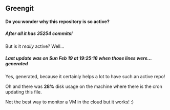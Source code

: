 ## Greengit

#### Do you wonder why this repository is so active?

##### After all it has 35254 commits!

But is it *really* active? Well...

##### Last update was on Sun Feb 19 at 19:25:16 when those lines were... generated

Yes, generated, because it certainly helps a lot to have such an active repo!

Oh and there was **28%** disk usage on the machine
where there is the cron updating this file.

Not the best way to monitor a VM in the cloud but it works! :)
